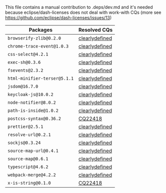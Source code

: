 This file contains a manual contribution to .deps/dev.md and it's needed because eclipse/dash-licenses does not deal with work-with CQs (more see https://github.com/eclipse/dash-licenses/issues/13)

| Packages | Resolved CQs |
| --- | --- |
| `browserify-zlib@0.2.0` | [clearlydefined](https://clearlydefined.io/definitions/npm/npmjs/-/browserify-zlib/0.2.0) |
| `chrome-trace-event@1.0.3` | [clearlydefined](https://clearlydefined.io/definitions/npm/npmjs/-/chrome-trace-event/1.0.3) |
| `css-select@4.2.1` | [clearlydefined](https://clearlydefined.io/definitions/npm/npmjs/-/css-select/4.2.1) |
| `exec-sh@0.3.6` | [clearlydefined](https://clearlydefined.io/definitions/npm/npmjs/-/exec-sh/0.3.6) |
| `fsevents@2.3.2` | [clearlydefined](https://clearlydefined.io/definitions/npm/npmjs/-/fsevents/2.3.2) |
| `html-minifier-terser@5.1.1` | [clearlydefined](https://clearlydefined.io/definitions/npm/npmjs/-/html-minifier-terser/5.1.1) |
| `jsdom@16.7.0` | [clearlydefined](https://clearlydefined.io/definitions/npm/npmjs/-/jsdom/16.7.0) |
| `keycloak-js@10.0.2` | [clearlydefined](https://clearlydefined.io/definitions/npm/npmjs/-/keycloak-js/10.0.2) |
| `node-notifier@8.0.2` | [clearlydefined](https://clearlydefined.io/definitions/npm/npmjs/-/node-notifier/8.0.2) |
| `path-is-inside@1.0.2` | [clearlydefined](https://clearlydefined.io/definitions/npm/npmjs/-/path-is-inside/1.0.2) |
| `postcss-syntax@0.36.2` | [CQ22418](https://dev.eclipse.org/ipzilla/show_bug.cgi?id=22418) |
| `prettier@2.5.1` | [clearlydefined](https://clearlydefined.io/definitions/npm/npmjs/-/prettier/2.5.1) |
| `resolve-url@0.2.1` | [clearlydefined](https://clearlydefined.io/definitions/npm/npmjs/-/resolve-url/0.2.1) |
| `sockjs@0.3.24` | [clearlydefined](https://clearlydefined.io/definitions/npm/npmjs/-/sockjs/0.3.24) |
| `source-map-url@0.4.1` | [clearlydefined](https://clearlydefined.io/definitions/npm/npmjs/-/source-map-url/0.4.1) |
| `source-map@0.6.1` | [clearlydefined](https://clearlydefined.io/definitions/npm/npmjs/-/source-map/0.6.1) |
| `typescript@4.6.2` | [clearlydefined](https://clearlydefined.io/definitions/npm/npmjs/-/typescript/4.6.2) |
| `webpack-merge@4.2.2` | [clearlydefined](https://clearlydefined.io/definitions/npm/npmjs/-/webpack-merge/4.2.2) |
| `x-is-string@0.1.0` | [CQ22418](https://dev.eclipse.org/ipzilla/show_bug.cgi?id=22418) |
